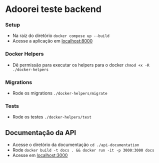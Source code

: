 # Adoorei teste backend

### Setup
- Na raiz do diretório `docker compose up --build`
- Acesse a aplicação em [localhost:8000](http://localhost:8000)

### Docker Helpers
- Dê permissão para executar os helpers para o docker `chmod +x -R ./docker-helpers`

### Migrations

- Rode os migrations `./docker-helpers/migrate`

### Tests
- Rode os testes `./docker-helpers/test`

## Documentação da API
- Acesse o diretório da documentação `cd ./api-documentation` 
- Rode `docker build -t docs . && docker run -it -p 3000:3000 docs`
- Acesse em [localhost:3000](http://localhost:3000)
